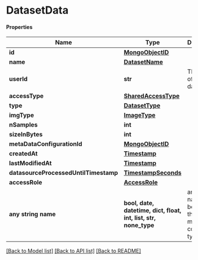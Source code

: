 # DatasetData

#### Properties
Name | Type | Description | Notes
------------ | ------------- | ------------- | -------------
**id** | [**MongoObjectID**](MongoObjectID.md) |  | 
**name** | [**DatasetName**](DatasetName.md) |  | 
**userId** | **str** | The owner of the dataset | 
**accessType** | [**SharedAccessType**](SharedAccessType.md) |  | [optional] 
**type** | [**DatasetType**](DatasetType.md) |  | 
**imgType** | [**ImageType**](ImageType.md) |  | [optional] 
**nSamples** | **int** |  | 
**sizeInBytes** | **int** |  | 
**metaDataConfigurationId** | [**MongoObjectID**](MongoObjectID.md) |  | [optional] 
**createdAt** | [**Timestamp**](Timestamp.md) |  | 
**lastModifiedAt** | [**Timestamp**](Timestamp.md) |  | 
**datasourceProcessedUntilTimestamp** | [**TimestampSeconds**](TimestampSeconds.md) |  | [optional] 
**accessRole** | [**AccessRole**](AccessRole.md) |  | [optional] 
**any string name** | **bool, date, datetime, dict, float, int, list, str, none_type** | any string name can be used but the value must be the correct type | [optional]

[[Back to Model list]](../README.md#documentation-for-models) [[Back to API list]](../README.md#documentation-for-api-endpoints) [[Back to README]](../README.md)

